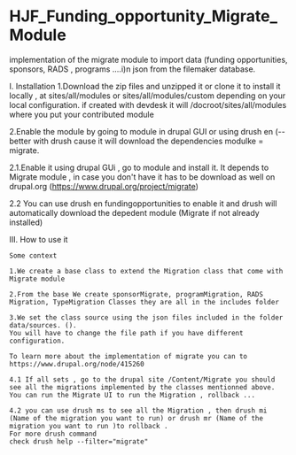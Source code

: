 HJF_Funding_opportunity_Migrate_Module
======================================

implementation of the migrate module to import data (funding opportunities, sponsors, RADS , programs ....i)n json from the filemaker database.

I. Installation
 1.Download the zip files and unzipped it or clone it to install it locally , at sites/all/modules or sites/all/modules/custom depending on your local configuration.
 if created with devdesk it will /docroot/sites/all/modules where you put your contributed module
 
 2.Enable the module by going to module in drupal GUI or using drush en (--better with drush cause it will download the dependencies modulke = migrate.
 


2.1.Enable it using drupal GUi , go to module and install it. It depends to Migrate module , in case you don't have it has to be download as well on drupal.org (https://www.drupal.org/project/migrate)

2.2 You can use drush en fundingopportunities  to enable it and drush will automatically download the depedent module (Migrate if not already installed)

III. How to use it 
		
	Some context

 	1.We create a base class to extend the Migration class that come with Migrate module

	2.From the base We create sponsorMigrate, programMigration, RADS Migration, TypeMigration Classes they are all in the includes folder

	3.We set the class source using the json files included in the folder data/sources. ().
	You will have to change the file path if you have different configuration.
	
	To learn more about the implementation of migrate you can to https://www.drupal.org/node/415260

	4.1 If all sets , go to the drupal site /Content/Migrate you should see all the migrations implemented by the classes mentionned above.
	You can run the Migrate UI to run the Migration , rollback ...

	4.2 you can use drush ms to see all the Migration , then drush mi (Name of the migration you want to run) or drush mr (Name of the migration you want to run )to rollback . 
	For more drush command 
	check drush help --filter="migrate"
	

